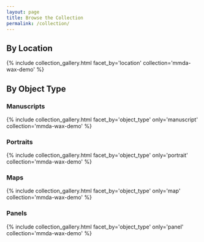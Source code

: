 ```yaml
---
layout: page
title: Browse the Collection
permalink: /collection/
---
```


## By Location
{% include collection_gallery.html facet_by='location' collection='mmda-wax-demo' %}

## By Object Type

### Manuscripts
{% include collection_gallery.html facet_by='object_type' only='manuscript' collection='mmda-wax-demo' %}
### Portraits
{% include collection_gallery.html facet_by='object_type' only='portrait' collection='mmda-wax-demo' %}
### Maps
{% include collection_gallery.html facet_by='object_type' only='map' collection='mmda-wax-demo' %}
### Panels
{% include collection_gallery.html facet_by='object_type' only='panel' collection='mmda-wax-demo' %}